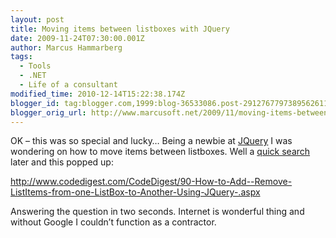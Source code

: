 ```yaml
---
layout: post
title: Moving items between listboxes with JQuery
date: 2009-11-24T07:30:00.001Z
author: Marcus Hammarberg
tags:
  - Tools
  - .NET
  - Life of a consultant
modified_time: 2010-12-14T15:22:38.174Z
blogger_id: tag:blogger.com,1999:blog-36533086.post-2912767797389562611
blogger_orig_url: http://www.marcusoft.net/2009/11/moving-items-between-listboxes-with.html
---
```



OK – this was so special and lucky… Being a newbie at
<a href="http://jquery.com/" target="_blank">JQuery</a> I was wondering
on how to move items between listboxes. Well a <a
href="http://www.google.se/search?sourceid=chrome&amp;ie=UTF-8&amp;q=jquery+moving+items+listbox"
target="_blank">quick search</a> later and this popped up:

<http://www.codedigest.com/CodeDigest/90-How-to-Add--Remove-ListItems-from-one-ListBox-to-Another-Using-JQuery-.aspx>

Answering the question in two seconds. Internet is wonderful thing and
without Google I couldn’t function as a contractor.

